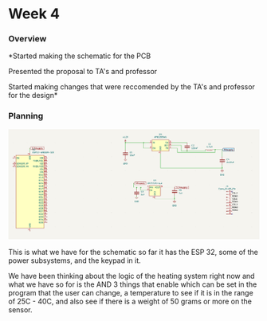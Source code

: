 # Week 4

### Overview
*Started making the schematic for the PCB

Presented the proposal to TA's and professor

Started making changes that were reccomended by the TA's and professor for the design*

### Planning

![Week 5 Schematic Rough Draft](week5schematic.png)

This is what we have for the schematic so far it has the ESP 32, some of the power subsystems, and the keypad in it.

We have been thinking about the logic of the heating system right now and what we have so for is the AND 3 things that enable 
which can be set in the program that the user can change, a temperature to see if it is in the range of 25C - 40C, and also 
see if there is a weight of 50 grams or more on the sensor.
